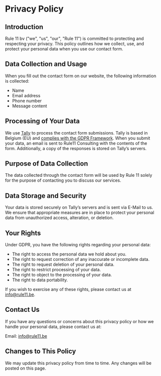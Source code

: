 # Privacy Policy

## Introduction

Rule 11 bv ("we", "us", "our", "Rule 11") is committed to protecting and respecting your privacy. This policy outlines how we collect, use, and protect your personal data when you use our contact form.

## Data Collection and Usage

When you fill out the contact form on our website, the following information is collected:
- Name
- Email address
- Phone number
- Message content

## Processing of Your Data

We use [Tally](https://tally.so) to process the contact form submissions. Tally is based in Belgium (EU) and [complies with the GDPR Framework](https://tally.so/help/gdpr). When you submit your data, an email is sent to Rule11 Consulting with the contents of the form. Additionally, a copy of the responses is stored on Tally’s servers.

## Purpose of Data Collection

The data collected through the contact form will be used by Rule 11 solely for the purpose of contacting you to discuss our services.

## Data Storage and Security

Your data is stored securely on Tally’s servers and is sent via E-Mail to us. We ensure that appropriate measures are in place to protect your personal data from unauthorized access, alteration, or deletion.

## Your Rights

Under GDPR, you have the following rights regarding your personal data:
- The right to access the personal data we hold about you.
- The right to request correction of any inaccurate or incomplete data.
- The right to request deletion of your personal data.
- The right to restrict processing of your data.
- The right to object to the processing of your data.
- The right to data portability.

If you wish to exercise any of these rights, please contact us at [info@rule11.be](mailto:info@rule11.be).

## Contact Us

If you have any questions or concerns about this privacy policy or how we handle your personal data, please contact us at:

Email: [info@rule11.be](mailto:info@rule11.be)

## Changes to This Policy

We may update this privacy policy from time to time. Any changes will be posted on this page.
